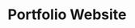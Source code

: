 ---
github_link: 'https://github.com/ADSmith-0/personal-website'
live_link: '#'
title: 'Portfolio Website'
cover_image: '/images/projects/image2.jpg'
tags: ['Next.js']
status: 'In Progress'
live: 'No'
description: 'The portfolio website that you are currently on'
order: 6
featured: false
---